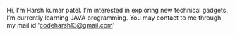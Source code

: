  Hi, I’m Harsh kumar patel.
 I’m interested in exploring new technical gadgets.
 I’m currently learning JAVA programming.
 You may contact to me through my mail id 'codeharsh13@gmail.com'

<!---
Harshpatel12345/Harshpatel12345 is a ✨ special ✨ repository because its `README.md` (this file) appears on your GitHub profile.
You can click the Preview link to take a look at your changes.
--->
